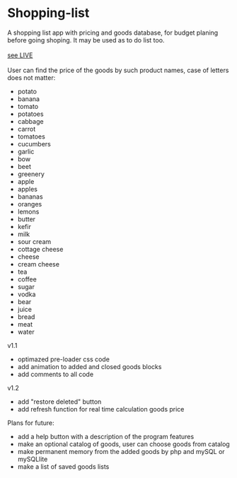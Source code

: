 # Shopping-list
A shopping list app with pricing and goods database, for budget planing before going shoping. It may be used as to do list too.
<br>
<br>
<a href='https://mykolajkrusser.github.io/Shopping-list'>see LIVE</a>
<br>
<br>
  User can find the price of the goods by such product names, case of letters does not matter:
<br>
  <ul>
       <li>potato</li>
       <li>banana</li>
       <li>tomato</li>
       <li>potatoes</li>
       <li>cabbage</li>
       <li>carrot</li>
       <li>tomatoes</li>
       <li>cucumbers</li>
       <li>garlic</li>
       <li>bow</li>
       <li>beet</li>
       <li>greenery</li>
       <li>apple</li>
       <li>apples</li>
       <li>bananas</li>
       <li>oranges</li>
       <li>lemons</li>
       <li>butter</li>
       <li>kefir</li>
       <li>milk</li>
       <li>sour cream</li>
       <li>cottage cheese</li>
       <li>cheese</li>
       <li>cream cheese</li>
       <li>tea</li>
       <li>coffee</li>
       <li>sugar</li>
       <li>vodka</li>
       <li>bear</li>
       <li>juice</li>
       <li>bread</li>
       <li>meat</li>
       <li>water</li>
  </ul>
  
v1.1
- optimazed pre-loader css code
- add animation to added and closed goods blocks
- add comments to all code

v1.2
- add "restore deleted" button
- add refresh function for real time calculation goods price

Plans for future:
- add a help button with a description of the program features
- make an optional catalog of goods, user can choose goods from catalog
- make permanent memory from the added goods by php and mySQL or mySQLlite
- make a list of saved goods lists
